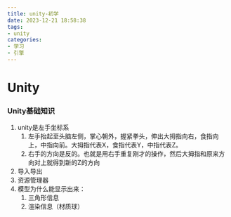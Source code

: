 ```yaml
---
title: unity-初学
date: 2023-12-21 18:58:38
tags:
- unity
categories:
- 学习
- 引擎
---
```


# Unity

### Unity基础知识

1. unity是左手坐标系
   1. 左手抬起至头脑左侧，掌心朝外，握紧拳头，伸出大拇指向右，食指向上，中指向前。大拇指代表X，食指代表Y，中指代表Z。
   2. 右手的方向是反的。也就是用右手重复刚才的操作，然后大拇指和原来方向对上就得到新的Z的方向
2. 导入导出
3. 资源管理器
4. 模型为什么能显示出来：
   1. 三角形信息
   2. 渲染信息（材质球）
